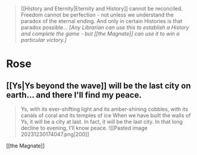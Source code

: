 > [[History and Eternity|Eternity and History]] cannot be reconciled. Freedom cannot be perfection - not unless we understand the paradox of the eternal ending. And only in certain Histories is that paradox possible... *\[Any Librarian can use this to establish a History and complete the game - but [[the Magnate]] can use it to win a particular victory.]*
# Rose
## [[Ys|Ys beyond the wave]] will be the last city on earth… and there I'll find my peace.
>Ys, with its ever-shifting light and its amber-shining cobbles, with its canals of coral and its temples of ice When we have built the walls of Ys, it will be a city at last. In fact, it will be the last city. In that long decline to evening, I'll know peace.
>![[Pasted image 20231230174047.png|200]]

[[the Magnate]]